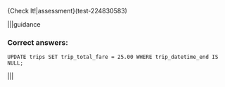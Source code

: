 {Check It!|assessment}(test-224830583)

|||guidance
### Correct answers:

`UPDATE trips SET trip_total_fare = 25.00 WHERE trip_datetime_end IS NULL;`

|||